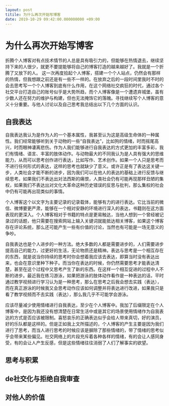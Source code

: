 ```yaml
---
layout: post
titile: 为什么再次开始写博客
date: 2019-10-29 09:42:00.000000000 +09:00
---
```


# 为什么再次开始写博客
折腾个人博客对有点技术情节的人总是具有吸引力的，但能够在热情退去，继续坚持下来的人很少，就更不要提能够将自己的博客打造的越来越好了。我就是一个折腾了又放下的人。
这一次再度拾起个人博客，搭建一个个人站点，仍然会有那样的热情，但我想跟之前还是有一些不一样的。在放弃之后的一段时间里我时不时的会去思考写一个个人博客到底有什么作用，在这个网络社交疯狂的时代，通过各个社交平台打造自己的账号似乎是大势所趋，而个人博客像是一个遭遗弃城堡，虽有少数人还在努力的维护与构建，但也无法掩饰它的落魄。寻找继续写个人博客的意义十分重要。与他人讨论以及自己思考我总结出以下几个方面的认识。

## 自我表达

自我表达我认为是作为人的一个基本属性，我甚至认为这是高级生命体的一种属性。我们经常能够听到关于动物的一些“自我表达”，比如狗的情绪，时而摇尾高兴，时而眼神凄离悲伤。作为人我们能够进行自我表达的方式更加的丰富多彩，我们有情绪、语言、丰富的肢体动作。与动物最大的不同我认为是人具有强大的思维能力，从而可以思考创作进行表达，比如写作、艺术创作。如果一个人只是思考而不进行任何形式的表达，这样的思考也就缺少了意义。或许正是有了表达这关键一步，人类社会才能不断的进步，因为我们可以在他人的表达的基础上进行反馈与继续思考。如果我们不表达出对法西斯的痛恨，人类社会仍有可能再现那样丑陋的集权，如果我们不表达出对文化大革命这种历史错误的反思与批判，那么集权的社会中仍有可能再出现类似的事情。  

个人博客这个以文字为主要记录的记录载体，能够有力的进行表达。它比当前的微信、微博要更严肃，能够在一个相对安静的环境进行深入的表达，书籍则在这方面表现的更深入。个人博客相对于书籍的特点是更易触达，当他人想到一个曾经被记录过的话题，他只需要在搜索网站上输入关键词就能抵达相关博客，如果这个博客存在评论系统，那么还可能产生一些有价值的讨论，当然也有可能是一场无意义的争吵。  

自我表达也是个人进步的一种方法。绝大多数的人都是需要进步的，人们需要进步提高自己的能力，过更好的生活，无论物质还是精神。表达与思考是一个相互存在的东西，就是说当你持续的思考时你会想着我应该去表达，即算当时没有表达出来，也会在意识里种下种子。而当你在表达的时候，你仍然需要思考才能表达清楚，甚至在这个过程中又思考产生了新的东西。在这样一个相互促进的过程中人不断的进步。最近我在练习游泳，如果把游泳的肢体动作看作是一种表达的话，平时通过教学视频进行学习认为是一种思考，那么在思考之后我会想去实践（表达），而在真正游泳的时候我又会思考动作应该如何调整并将表达进行改进，如果我只是看了教学视频而不去实践（表达），那么我几乎不可能学会游泳。  

应该尽量减少使用情绪进行自我表达，至少在个人博客中。我加了后缀限定在个人博客中，是因为我还没有想清楚在日常生活中或是其它的场景使用情绪作为自我表达的方式是否应该被限制。喜怒哀乐的正确表达似乎会给人带来真切，好的演员，好的乐队都是这样的。但是正如我上文所描述的，个人博客的产生主要是因为我们进行了思考，而当人进行思考的时候应该是摒除了那些情绪的，带了情绪的思考似乎会带来某些偏见。社交网络上的片段充斥着各种各样的情绪，有的会让人感同身受，有的会让人产生反感，但是这些情绪往往消弱了人们了解事实的欲望。

## 思考与积累

## de社交化与拒绝自我审查

## 对他人的价值